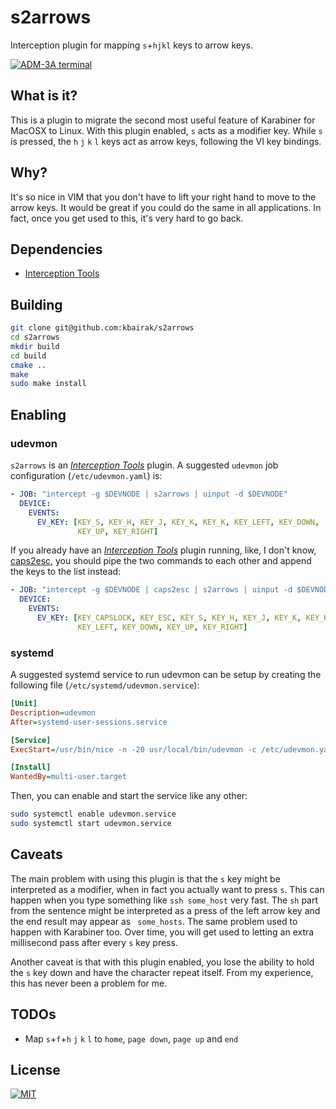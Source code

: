 # s2arrows

Interception plugin for mapping `s`+`hjkl` keys to arrow keys.

<a href="http://www.catonmat.net/blog/why-vim-uses-hjkl-as-arrow-keys/">
    <img src="http://www.catonmat.net/images/why-vim-uses-hjkl/adm-3a-hjkl-keyboard.jpg" alt="ADM-3A terminal">
</a>

## What is it?

This is a plugin to migrate the second most useful feature of Karabiner for
MacOSX to Linux. With this plugin enabled, `s` acts as a modifier key. While
`s` is pressed, the `h` `j` `k` `l` keys act as arrow keys, following the VI
key bindings.

## Why?

It's so nice in VIM that you don't have to lift your right hand to move to the
arrow keys. It would be great if you could do the same in all applications. In
fact, once you get used to this, it's very hard to go back.

## Dependencies

- [Interception Tools][interception-tools]

## Building

```sh
git clone git@github.com:kbairak/s2arrows
cd s2arrows
mkdir build
cd build
cmake ..
make
sudo make install
```

## Enabling

### udevmon

`s2arrows` is an [_Interception Tools_][interception-tools] plugin. A suggested
`udevmon` job configuration (`/etc/udevmon.yaml`) is:

```yaml
- JOB: "intercept -g $DEVNODE | s2arrows | uinput -d $DEVNODE"
  DEVICE:
    EVENTS:
      EV_KEY: [KEY_S, KEY_H, KEY_J, KEY_K, KEY_K, KEY_LEFT, KEY_DOWN,
               KEY_UP, KEY_RIGHT]
```

If you already have an [_Interception Tools_][interception-tools] plugin
running, like, I don't know, [caps2esc][caps2esc], you should pipe the two
commands to each other and append the keys to the list instead:

```yaml
- JOB: "intercept -g $DEVNODE | caps2esc | s2arrows | uinput -d $DEVNODE"
  DEVICE:
    EVENTS:
      EV_KEY: [KEY_CAPSLOCK, KEY_ESC, KEY_S, KEY_H, KEY_J, KEY_K, KEY_K,
               KEY_LEFT, KEY_DOWN, KEY_UP, KEY_RIGHT]
```

### systemd

A suggested systemd service to run udevmon can be setup by creating the
following file (`/etc/systemd/udevmon.service`):

```ini
[Unit]
Description=udevmon
After=systemd-user-sessions.service

[Service]
ExecStart=/usr/bin/nice -n -20 usr/local/bin/udevmon -c /etc/udevmon.yaml

[Install]
WantedBy=multi-user.target
```

Then, you can enable and start the service like any other:

```sh
sudo systemctl enable udevmon.service
sudo systemctl start udevmon.service
```

## Caveats

The main problem with using this plugin is that the `s` key might be
interpreted as a modifier, when in fact you actually want to press `s`. This
can happen when you type something like `ssh some_host` very fast. The `sh`
part from the sentence might be interpreted as a press of the left arrow key
and the end result may appear as ` some_hosts`. The same problem used to happen
with Karabiner too. Over time, you will get used to letting an extra
millisecond pass after every `s` key press.

Another caveat is that with this plugin enabled, you lose the ability to hold
the `s` key down and have the character repeat itself. From my experience, this
has never been a problem for me.

## TODOs

- Map `s`+`f`+`h` `j` `k` `l` to `home`, `page down`, `page up` and `end`

## License

<a href="https://gitlab.com/interception/linux/plugins/caps2esc/blob/master/LICENSE.md">
    <img src="https://upload.wikimedia.org/wikipedia/commons/thumb/0/0b/License_icon-mit-2.svg/120px-License_icon-mit-2.svg.png" alt="MIT">
</a>

[caps2esc]: https://gitlab.com/interception/linux/plugins/caps2esc
[interception-tools]: https://gitlab.com/interception/linux/tools
